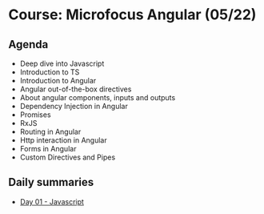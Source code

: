 # Course: Microfocus Angular (05/22)

## Agenda

* Deep dive into Javascript
* Introduction to TS
* Introduction to Angular
* Angular out-of-the-box directives
* About angular components, inputs and outputs
* Dependency Injection in Angular
* Promises
* RxJS
* Routing in Angular
* Http interaction in Angular
* Forms in Angular
* Custom Directives and Pipes


## Daily summaries
* [Day 01 - Javascript](Day%2001/README.md)
